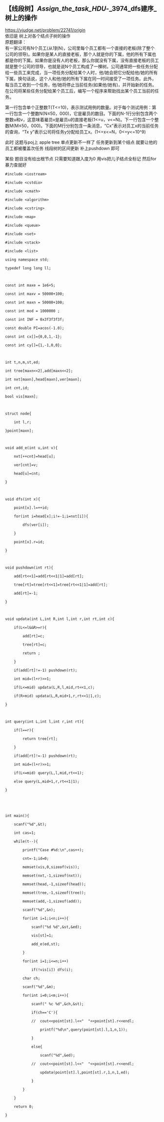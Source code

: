 ## 【线段树】_Assign_the_task_HDU_-_3974_dfs建序_树上的操作

<https://vjudge.net/problem/22741/origin>  
依旧是 树上对各个结点子树的操作  
原题翻译：  
有一家公司有N个员工(从1到N)，公司里每个员工都有一个直接的老板(除了整个公司的领导)。如果你是某人的直接老板，那个人就是你的下属，他的所有下属也都是你的下属。如果你是没有人的老板，那么你就没有下属，没有直接老板的员工就是整个公司的领导，也就是说N个员工构成了一棵树。公司通常把一些任务分配给一些员工来完成，当一项任务分配给某个人时，他/她会把它分配给他/她的所有下属，换句话说，这个人和他/她的所有下属在同一时间接受了一项任务。此外，每当员工收到一个任务，他/她将停止当前任务(如果他/她有)，并开始新的任务。在公司将某些任务分配给某个员工后，编写一个程序来帮助找出某个员工当前的任务。

第一行包含单个正整数T(T<=10)，表示测试用例的数量。对于每个测试用例：第一行包含一个整数N(N≤50，000)，它是雇员的数目。下面的N-1行分别包含两个整数u和v，这意味着雇员v是雇员u的直接老板(1<=u，v<=N)。下一行包含一个整数M(M≤50，000)。下面的M行分别包含一条消息，“Cx”表示对员工x的当前任务的查询，“Tx
y”表示公司将任务y分配给员工x。(1<=x<=N，0<=y<=10^9)

此时 这题与poj上 apple tree 单点更新不一样了 任务更新到某个结点 就要让他的员工都被覆盖次任务 线段树的区间更新 补上pushdown 即可

某些 题目没有给出根节点 只需要知道跟入度为0 用vis把儿子结点全标记 然后for暴力查就好

    
    
    #include <iostream>
    #include <cstdio>
    #include <cmath>
    #include <algorithm>
    #include <cstring>
    #include <map>
    #include <queue>
    #include <set>
    #include <stack>
    #include <list> 
    using namespace std;
    typedef long long ll;
    
    const int maxe = 1e6+5;
    const int maxv = 50000+100;
    const int maxn = 50000+100;
    const int mod = 1000000 ;
    const int INF = 0x3f3f3f3f;
    const double PI=acos(-1.0);
    const int cx[]={0,0,1,-1};
    const int cy[]={1,-1,0,0};
    
    int t,n,m,st,ed;
    int tree[maxn<<2],add[maxn<<2];
    int nxt[maxn],head[maxn],ver[maxn];
    int cnt,id;
    bool vis[maxn];
    
    struct node{
    	int l,r;
    }point[maxn];
    
    void add_e(int u,int v){
    	nxt[++cnt]=head[u];
    	ver[cnt]=v;
    	head[u]=cnt;
    }
    
    void dfs(int x){
    	point[x].l=++id;
    	for(int i=head[x];i!=-1;i=nxt[i]){
    		dfs(ver[i]);
    	}
    	point[x].r=id;
    }
    
    void pushdown(int rt){
    	add[rt<<1]=add[rt<<1|1]=add[rt];
    	tree[rt]=tree[rt<<1]=tree[rt<<1|1]=add[rt];
    	add[rt]=-1;
    }
    
    void updata(int L,int R,int l,int r,int rt,int c){
    	if(L<=l&&R>=r){
    		add[rt]=c;
    		tree[rt]=c;
    		return ;
    	}
    	if(add[rt]!=-1) pushdown(rt);
    	int mid=(l+r)>>1;
    	if(L<=mid) updata(L,R,l,mid,rt<<1,c);
    	if(R>mid) updata(L,R,mid+1,r,rt<<1|1,c);
    }
    
    int query(int L,int l,int r,int rt){
    	if(l==r){
    		return tree[rt];
    	}
    	if(add[rt]!=-1) pushdown(rt);
    	int mid=(l+r)>>1;
    	if(L<=mid) query(L,l,mid,rt<<1);
    	else query(L,mid+1,r,rt<<1|1);
    }
    
    
    int main(){
    	scanf("%d",&t);
    	int cas=1;
    	while(t--){
    		printf("Case #%d:\n",cas++);
    		cnt=-1;id=0;
    		memset(vis,0,sizeof(vis));
    		memset(nxt,-1,sizeof(nxt));
    		memset(head,-1,sizeof(head));
    		memset(tree,-1,sizeof(tree));
    		memset(add,-1,sizeof(add));
    		scanf("%d",&n);
    		for(int i=1;i<n;i++){
    			scanf("%d %d",&st,&ed);
    			vis[st]=1;
    			add_e(ed,st);
    		}
    		for(int i=1;i<=n;i++)
    			if(!vis[i]) dfs(i);
    		char ch;
    		scanf("%d",&m);
    		for(int i=0;i<m;i++){
    			scanf(" %c %d",&ch,&st);
    			if(ch=='C'){
    			//	cout<<point[st].l<<"  "<<point[st].r<<endl;
    				printf("%d\n",query(point[st].l,1,n,1));
    			} 
    			else{
    				scanf("%d",&ed);
    			//	cout<<point[st].l<<"  "<<point[st].r<<endl;
    				updata(point[st].l,point[st].r,1,n,1,ed);
    			}
    		}
    	}
        return 0;
    }
    

